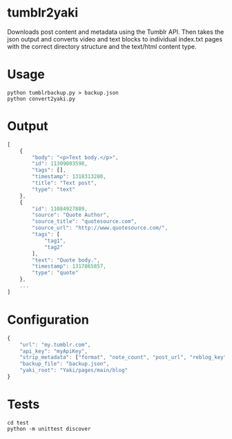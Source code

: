 # tumblr2yaki

Downloads post content and metadata using the Tumblr API. Then takes the json output and converts video and text blocks to individual index.txt pages with the correct directory structure and the text/html content type.

# Usage

```
python tumblrbackup.py > backup.json
python convert2yaki.py
```

# Output

``` javascript
[
    {
        "body": "<p>Text body.</p>",
        "id": 11309083598,
        "tags": [],
        "timestamp": 1318313280,
        "title": "Text post",
        "type": "text"
    },
    {
        "id": 11084927889,
        "source": "Quote Author",
        "source_title": "quotesource.com",
        "source_url": "http://www.quotesource.com/",
        "tags": [
            "tag1",
            "tag2"
        ],
        "text": "Quote body.",
        "timestamp": 1317865857,
        "type": "quote"
    },
    ...
]
```

# Configuration

``` javascript
{
    "url": "my.tumblr.com",
    "api_key": "myApiKey",
    "strip_metadata": ["format", "note_count", "post_url", "reblog_key", "date", "blog_name"],
    "backup_file": "backup.json",
    "yaki_root": "Yaki/pages/main/blog"
}
```

# Tests

```
cd test
python -m unittest discover
```
